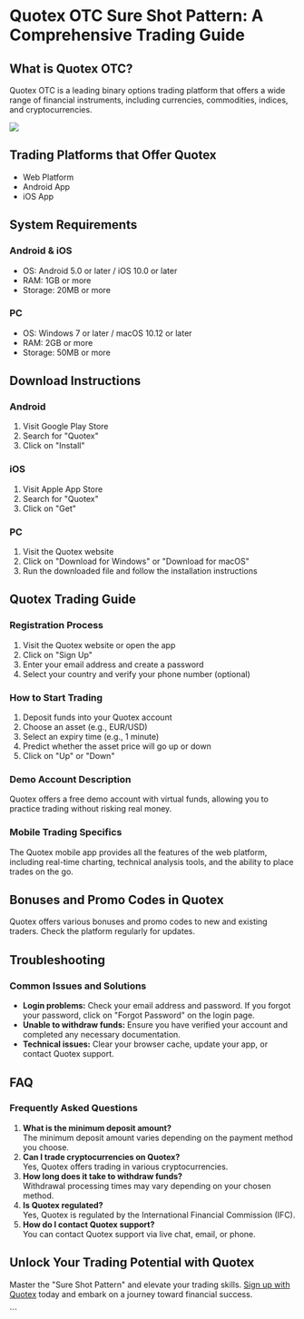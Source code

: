# Quotex OTC Sure Shot Pattern: A Comprehensive Trading Guide

## What is Quotex OTC?

Quotex OTC is a leading binary options trading platform that offers a
wide range of financial instruments, including currencies, commodities,
indices, and cryptocurrencies.

[![](https://static.quotex.io/files/4_en/300_250.jpg)](https://traff.sbs/brokerqxlid)

## Trading Platforms that Offer Quotex

-   Web Platform
-   Android App
-   iOS App

## System Requirements

### Android & iOS

-   OS: Android 5.0 or later / iOS 10.0 or later
-   RAM: 1GB or more
-   Storage: 20MB or more

### PC

-   OS: Windows 7 or later / macOS 10.12 or later
-   RAM: 2GB or more
-   Storage: 50MB or more

## Download Instructions

### Android

1.  Visit Google Play Store
2.  Search for "Quotex"
3.  Click on "Install"

### iOS

1.  Visit Apple App Store
2.  Search for "Quotex"
3.  Click on "Get"

### PC

1.  Visit the Quotex website
2.  Click on "Download for Windows" or "Download for macOS"
3.  Run the downloaded file and follow the installation instructions

## Quotex Trading Guide

### Registration Process

1.  Visit the Quotex website or open the app
2.  Click on "Sign Up"
3.  Enter your email address and create a password
4.  Select your country and verify your phone number (optional)

### How to Start Trading

1.  Deposit funds into your Quotex account
2.  Choose an asset (e.g., EUR/USD)
3.  Select an expiry time (e.g., 1 minute)
4.  Predict whether the asset price will go up or down
5.  Click on "Up" or "Down"

### Demo Account Description

Quotex offers a free demo account with virtual funds, allowing you to
practice trading without risking real money.

### Mobile Trading Specifics

The Quotex mobile app provides all the features of the web platform,
including real-time charting, technical analysis tools, and the ability
to place trades on the go.

## Bonuses and Promo Codes in Quotex

Quotex offers various bonuses and promo codes to new and existing
traders. Check the platform regularly for updates.

## Troubleshooting

### Common Issues and Solutions

-   **Login problems:** Check your email address and password. If you
    forgot your password, click on "Forgot Password" on the login
    page.
-   **Unable to withdraw funds:** Ensure you have verified your account
    and completed any necessary documentation.
-   **Technical issues:** Clear your browser cache, update your app, or
    contact Quotex support.

## FAQ

### Frequently Asked Questions

1.  **What is the minimum deposit amount?**\
    The minimum deposit amount varies depending on the payment method
    you choose.
2.  **Can I trade cryptocurrencies on Quotex?**\
    Yes, Quotex offers trading in various cryptocurrencies.
3.  **How long does it take to withdraw funds?**\
    Withdrawal processing times may vary depending on your chosen
    method.
4.  **Is Quotex regulated?**\
    Yes, Quotex is regulated by the International Financial Commission
    (IFC).
5.  **How do I contact Quotex support?**\
    You can contact Quotex support via live chat, email, or phone.

## Unlock Your Trading Potential with Quotex

Master the "Sure Shot Pattern" and elevate your trading skills.
[Sign up with Quotex](\%22https://traff.sbs/brokerqxsignup\%22) today
and embark on a journey toward financial success.

\`\`\`

